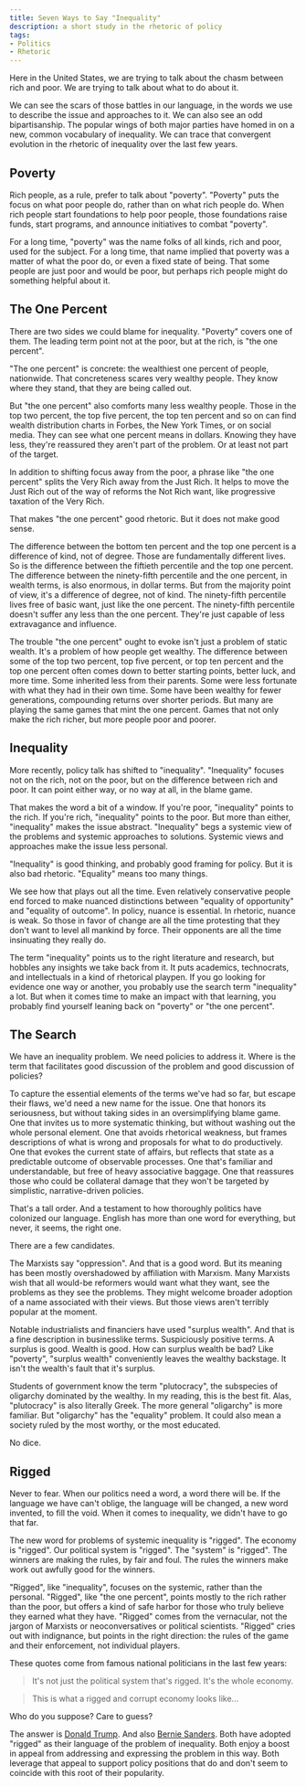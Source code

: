 ```yaml
---
title: Seven Ways to Say "Inequality"
description: a short study in the rhetoric of policy
tags:
- Politics
- Rhetoric
---
```


Here in the United States, we are trying to talk about the chasm between rich and poor.  We are trying to talk about what to do about it.

We can see the scars of those battles in our language, in the words we use to describe the issue and approaches to it.  We can also see an odd bipartisanship.  The popular wings of both major parties have homed in on a new, common vocabulary of inequality.  We can trace that convergent evolution in the rhetoric of inequality over the last few years.

## Poverty

Rich people, as a rule, prefer to talk about "poverty".  "Poverty" puts the focus on what poor people do, rather than on what rich people do.  When rich people start foundations to help poor people, those foundations raise funds, start programs, and announce initiatives to combat "poverty".

For a long time, "poverty" was the name folks of all kinds, rich and poor, used for the subject.  For a long time, that name implied that poverty was a matter of what the poor do, or even a fixed state of being.  That some people are just poor and would be poor, but perhaps rich people might do something helpful about it.

## The One Percent

There are two sides we could blame for inequality.  "Poverty" covers one of them.  The leading term point not at the poor, but at the rich, is "the one percent".

"The one percent" is concrete: the wealthiest one percent of people, nationwide.  That concreteness scares very wealthy people.  They know where they stand, that they are being called out.

But "the one percent" also comforts many less wealthy people.  Those in the top two percent, the top five percent, the top ten percent and so on can find wealth distribution charts in Forbes, the New York Times, or on social media.  They can see what one percent means in dollars.  Knowing they have less, they're reassured they aren't part of the problem.  Or at least not part of the target.

In addition to shifting focus away from the poor, a phrase like "the one percent" splits the Very Rich away from the Just Rich.  It helps to move the Just Rich out of the way of reforms the Not Rich want, like progressive taxation of the Very Rich.

That makes "the one percent" good rhetoric.  But it does not make good sense.

The difference between the bottom ten percent and the top one percent is a difference of kind, not of degree.  Those are fundamentally different lives.  So is the difference between the fiftieth percentile and the top one percent.  The difference between the ninety-fifth percentile and the one percent, in wealth terms, is also enormous, in dollar terms.  But from the majority point of view, it's a difference of degree, not of kind.  The ninety-fifth percentile lives free of basic want, just like the one percent.  The ninety-fifth percentile doesn't suffer any less than the one percent.  They're just capable of less extravagance and influence.

The trouble "the one percent" ought to evoke isn't just a problem of static wealth.  It's a problem of how people get wealthy.  The difference between some of the top two percent, top five percent, or top ten percent and the top one percent often comes down to better starting points, better luck, and more time.  Some inherited less from their parents.  Some were less fortunate with what they had in their own time.  Some have been wealthy for fewer generations, compounding returns over shorter periods.  But many are playing the same games that mint the one percent.  Games that not only make the rich richer, but more people poor and poorer.

## Inequality

More recently, policy talk has shifted to "inequality".  "Inequality" focuses not on the rich, not on the poor, but on the difference between rich and poor.  It can point either way, or no way at all, in the blame game.

That makes the word a bit of a window.  If you're poor, "inequality" points to the rich.  If you're rich, "inequality" points to the poor.  But more than either, "inequality" makes the issue abstract.  "Inequality" begs a systemic view of the problems and systemic approaches to solutions.  Systemic views and approaches make the issue less personal.

"Inequality" is good thinking, and probably good framing for policy.  But it is also bad rhetoric.  "Equality" means too many things.

We see how that plays out all the time.  Even relatively conservative people end forced to make nuanced distinctions between "equality of opportunity" and "equality of outcome".  In policy, nuance is essential.  In rhetoric, nuance is weak.  So those in favor of change are all the time protesting that they don't want to level all mankind by force.  Their opponents are all the time insinuating they really do.

The term "inequality" points us to the right literature and research, but hobbles any insights we take back from it.  It puts academics, technocrats, and intellectuals in a kind of rhetorical playpen.  If you go looking for evidence one way or another, you probably use the search term "inequality" a lot.  But when it comes time to make an impact with that learning, you probably find yourself leaning back on "poverty" or "the one percent".

## The Search

We have an inequality problem.  We need policies to address it.  Where is the term that facilitates good discussion of the problem and good discussion of policies?

To capture the essential elements of the terms we've had so far, but escape their flaws, we'd need a new name for the issue.  One that honors its seriousness, but without taking sides in an oversimplifying blame game.  One that invites us to more systematic thinking, but without washing out the whole personal element.  One that avoids rhetorical weakness, but frames descriptions of what is wrong and proposals for what to do productively.  One that evokes the current state of affairs, but reflects that state as a predictable outcome of observable processes.  One that's familiar and understandable, but free of heavy associative baggage.  One that reassures those who could be collateral damage that they won't be targeted by simplistic, narrative-driven policies.

That's a tall order.  And a testament to how thoroughly politics have colonized our language.  English has more than one word for everything, but never, it seems, the right one.

There are a few candidates.

The Marxists say "oppression".  And that is a good word.  But its meaning has been mostly overshadowed by affiliation with Marxism.  Many Marxists wish that all would-be reformers would want what they want, see the problems as they see the problems.  They might welcome broader adoption of a name associated with their views.  But those views aren't terribly popular at the moment.

Notable industrialists and financiers have used "surplus wealth".  And that is a fine description in businesslike terms.  Suspiciously positive terms.  A surplus is good.  Wealth is good.  How can surplus wealth be bad?  Like "poverty", "surplus wealth" conveniently leaves the wealthy backstage.  It isn't the wealth's fault that it's surplus.

Students of government know the term "plutocracy", the subspecies of oligarchy dominated by the wealthy.  In my reading, this is the best fit.  Alas, "plutocracy" is also literally Greek.  The more general "oligarchy" is more familiar.  But "oligarchy" has the "equality" problem.  It could also mean a society ruled by the most worthy, or the most educated.

No dice.

## Rigged

Never to fear.  When our politics need a word, a word there will be.  If the language we have can't oblige, the language will be changed, a new word invented, to fill the void.  When it comes to inequality, we didn't have to go that far.

The new word for problems of systemic inequality is "rigged".  The economy is "rigged".  Our political system is "rigged".  The "system" is "rigged".  The winners are making the rules, by fair and foul.  The rules the winners make work out awfully good for the winners.

"Rigged", like "inequality", focuses on the systemic, rather than the personal.  "Rigged", like "the one percent", points mostly to the rich rather than the poor, but offers a kind of safe harbor for those who truly believe they earned what they have.  "Rigged" comes from the vernacular, not the jargon of Marxists or neoconversatives or political scientists.  "Rigged" cries out with indignance, but points in the right direction: the rules of the game and their enforcement, not individual players.

These quotes come from famous national politicians in the last few years:

> It's not just the political system that's rigged.  It's the whole economy.

> This is what a rigged and corrupt economy looks like...

Who do you suppose?  Care to guess?

The answer is [Donald Trump](https://money.cnn.com/2016/06/22/news/economy/donald-trump-rigged-economy/).  And also [Bernie Sanders](https://twitter.com/BernieSanders/status/1258781182109548544).  Both have adopted "rigged" as their language of the problem of inequality.  Both enjoy a boost in appeal from addressing and expressing the problem in this way.  Both leverage that appeal to support policy positions that do and don't seem to coincide with this root of their popularity.
